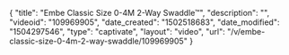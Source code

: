 {
    "title": "Embe Classic Size 0-4M 2-Way Swaddle&trade;",
    "description": "",
    "videoid": "109969905",
    "date_created": "1502518683",
    "date_modified": "1504297546",
    "type": "captivate",
    "layout": "video",
    "url": "\/v\/embe-classic-size-0-4m-2-way-swaddle\/109969905"
}